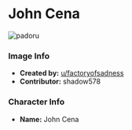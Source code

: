 # John Cena

![padoru](https://raw.githubusercontent.com/shadow578/Padoru-Padoru/master/Padoru/other-john-cena.png "John Cena")

### Image Info
* **Created by:**    [u/factoryofsadness](https://www.reddit.com/r/Padoru/comments/dy0ggm/john_cena_wwe/)
* **Contributor:**   shadow578

### Character Info
* **Name:**   John Cena


